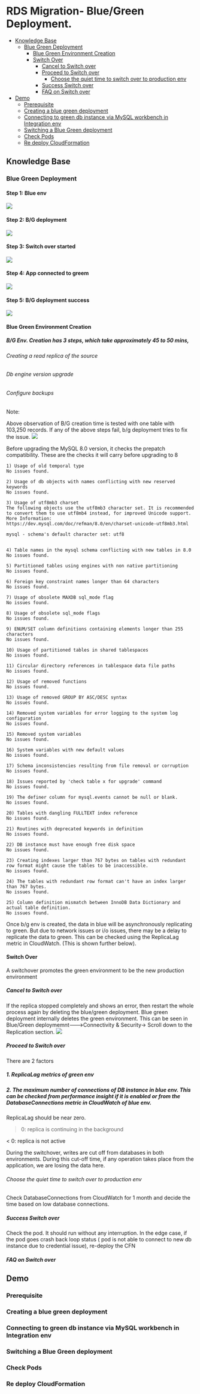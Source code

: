 # RDS Migration- Blue/Green Deployment.
* [Knowledge Base](#knowledge-base)
  * [Blue Green Deployment](#blue-green-deployment)
    * [Blue Green Environment Creation](#blue-green-environment-creation)
    * [Switch Over](#switch-over)
      * [Cancel to Switch over](#cancel-to-switch-over)
      * [Proceed to Switch over](#proceed-to-switch-over)
        * [Choose the quiet time to switch over to production env](#choose-the-quiet-time-to-switch-over-to-production-env)
      * [Success Switch over](#success-switch-over)
      * [FAQ on Switch over](#FAQ-on-switch-over)
* [Demo](#demo)
  * [Prerequisite](#prerequisite])
  * [Creating a blue green deployment](#creating-a-blue-green-deployment)
  * [Connecting to green db instance via MySQL workbench in Integration env](#connecting-to-green-db-instance-via-mySQL-workbench-in-integration-env)
  * [Switching a Blue Green deployment](#switching-a-blue-green-deployment)
  * [Check Pods](#check-pods)
  * [Re deploy CloudFormation](#re-deploy-cloudformation)
  
## Knowledge Base

### Blue Green Deployment
#### Step 1: Blue env

![](https://github.com/KHawaldar/poc/blob/master/images/blue-en.png)


#### Step 2: B/G deployment 

![](https://github.com/KHawaldar/poc/blob/master/images/pic3.png)
#### Step 3: Switch over started
![](https://github.com/KHawaldar/poc/blob/master/images/pic.png)
#### Step 4: App connected to greem

![](https://github.com/KHawaldar/poc/blob/master/images/pic1.png)

#### Step 5: B/G deployment success
![](https://github.com/KHawaldar/poc/blob/master/images/green_to_blue.png)

#### Blue Green Environment Creation
##### B/G Env. Creation has 3 steps, which take approximately 45 to 50 mins, 
###### Creating a read replica of the source

###### Db engine version upgrade
###### Configure backups

Note:

Above observation of B/G creation time is tested with one table with 103,250 records.
If any of the above steps fail, b/g deployment tries to fix the issue.
![](https://github.com/KHawaldar/poc/blob/master/images/failed_to_apply.png)

Before upgrading the MySQL 8.0 version, it checks the prepatch compatibility.
These are the checks it will carry before upgrading to 8
```
1) Usage of old temporal type
No issues found.

2) Usage of db objects with names conflicting with new reserved keywords
No issues found.

3) Usage of utf8mb3 charset
The following objects use the utf8mb3 character set. It is recommended to convert them to use utf8mb4 instead, for improved Unicode support.
More Information:
https://dev.mysql.com/doc/refman/8.0/en/charset-unicode-utf8mb3.html

mysql - schema's default character set: utf8


4) Table names in the mysql schema conflicting with new tables in 8.0
No issues found.

5) Partitioned tables using engines with non native partitioning
No issues found.

6) Foreign key constraint names longer than 64 characters
No issues found.

7) Usage of obsolete MAXDB sql_mode flag
No issues found.

8) Usage of obsolete sql_mode flags
No issues found.

9) ENUM/SET column definitions containing elements longer than 255 characters
No issues found.

10) Usage of partitioned tables in shared tablespaces
No issues found.

11) Circular directory references in tablespace data file paths
No issues found.

12) Usage of removed functions
No issues found.

13) Usage of removed GROUP BY ASC/DESC syntax
No issues found.

14) Removed system variables for error logging to the system log configuration
No issues found.

15) Removed system variables
No issues found.

16) System variables with new default values
No issues found.

17) Schema inconsistencies resulting from file removal or corruption
No issues found.

18) Issues reported by 'check table x for upgrade' command
No issues found.

19) The definer column for mysql.events cannot be null or blank.
No issues found.

20) Tables with dangling FULLTEXT index reference
No issues found.

21) Routines with deprecated keywords in definition
No issues found.

22) DB instance must have enough free disk space
No issues found.

23) Creating indexes larger than 767 bytes on tables with redundant row format might cause the tables to be inaccessible.
No issues found.

24) The tables with redundant row format can't have an index larger than 767 bytes.
No issues found.

25) Column definition mismatch between InnoDB Data Dictionary and actual table definition.
No issues found.

```
 Once b/g env is created, the data in blue will be asynchronously replicating to green. But due to network issues or i/o issues, there may be a delay to replicate the data to green. 
 This can be checked using the ReplicaLag metric in CloudWatch. (This is shown further below).

#### Switch Over
A switchover promotes the green environment to be the new production environment

##### Cancel to Switch over
If the replica stopped completely and shows an error, then restart the whole process again by deleting the blue/green deployment. Blue green deployment internally deletes the green environment.
This can be seen in Blue/Green deploymemnt--->Connectivity & Security→ Scroll down to the Replication section.
![](https://github.com/KHawaldar/poc/blob/master/images/replica-error.png)


##### Proceed to Switch over
There are 2 factors

##### 1. ReplicaLag metrics of green env
##### 2. The maximum number of connections of DB instance in blue env. This can be checked from performance insight if it is enabled or from the DatabaseConnections metric in CloudWatch of blue env.

ReplicaLag should be near zero.

 > 0: replica is continuing in the background

 < 0: replica is not active

During the switchover, writes are cut off from databases in both environments. During this cut-off time, if any operation takes place from the application, we are losing the data here.

###### Choose the quiet time to switch over to production env
Check DatabaseConnections from CloudWatch for 1 month and decide the time based on low database connections.

##### Success Switch over

Check the pod. It should run without any interruption.
In the edge case, if the pod goes crash back loop status ( pod is not able to connect to new db instance due to credential issue), re-deploy the CFN

##### FAQ on Switch over

## Demo

### Prerequisite

### Creating a blue green deployment

### Connecting to green db instance via MySQL workbench in Integration env

### Switching a Blue Green deployment

### Check Pods

### Re deploy CloudFormation
